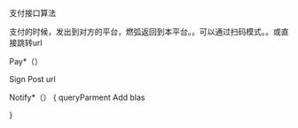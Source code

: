 支付接口算法


支付的时候，发出到对方的平台，燃弧返回到本平台。。可以通过扫码模式。。或直接跳转url



Pay*（）

Sign
Post url


Notify*（）
{
queryParment
Add blas 

}




